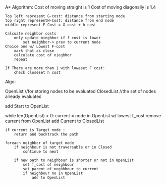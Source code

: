A* Algorithm:
    Cost of moving straight is 1
    Cost of moving diagonally is 1.4

    Top left represent G-cost: distance from starting node
    top right representH-Cost: distance from end node
    middle represent F-Cost = G cost + h cost

    Calcuate neighbor costs
        only update nieghbor if f cost is lower 
            set neighbor-> prev to current node 
    Choice one w/ Lowest F-cost
        mark that as close
        calculate cost of niegbhor
        repeat

    If There are more than 1 with loweset F cost:
        check closeset h cost

Algo:

OpenList //for storing nodes to be evaluated
ClosedList //the set of nodes already evaluated

add Start to OpenList

while len(OpenList) > 0:
    current = node in OpenList w/ lowest f_cost
    remove current from OpenList
    add Current to ClosedList

    if current is Target node :
        return and backtrack the path

    foreach neighbor of target node
        if neighbour is not traversable or in Closed
            continue to next
        
        if new path to neighbour is shorter or not in OpenList
            set f_cost of neighbour
            set parent of neghbhour to current
            if neighbour no in OpenList 
                add to OpenList
